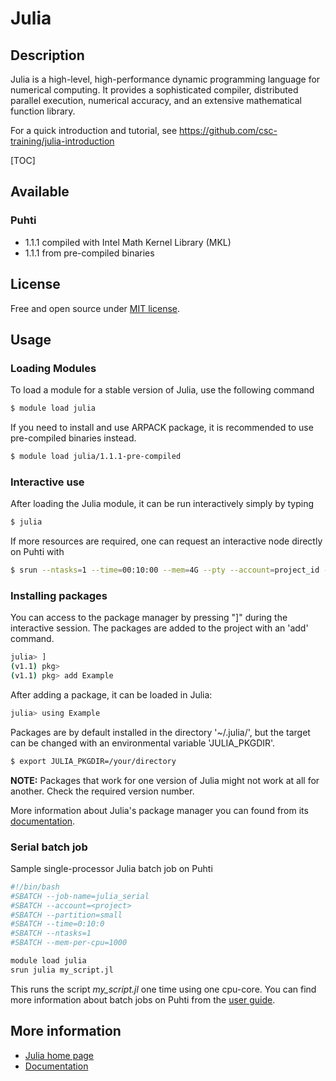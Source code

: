 # Julia

## Description

Julia is a high-level, high-performance dynamic programming language for
numerical computing. It provides a sophisticated compiler, distributed
parallel execution, numerical accuracy, and an extensive mathematical
function library.

For a quick introduction and tutorial, see https://github.com/csc-training/julia-introduction 

[TOC]

## Available

### Puhti
-   1.1.1 compiled with Intel Math Kernel Library (MKL)
-   1.1.1 from pre-compiled binaries

## License
Free and open source under [MIT license](https://github.com/JuliaLang/julia/blob/master/LICENSE.md).

## Usage

### Loading Modules

To load a module for a stable version of Julia, use the following command

```bash
$ module load julia
```

If you need to install and use ARPACK package, it is recommended to use pre-compiled binaries instead.

```bash
$ module load julia/1.1.1-pre-compiled
```

### Interactive use

After loading the Julia module, it can be run interactively simply by
typing

```bash
$ julia
```

If more resources are required, one can request an interactive node
directly on Puhti with

```bash
$ srun --ntasks=1 --time=00:10:00 --mem=4G --pty --account=project_id --partition=small julia
```

### Installing packages

You can access to the package manager by pressing "]" during the interactive session. The packages are added to the project with an 'add' command.

```bash
julia> ]
(v1.1) pkg>
(v1.1) pkg> add Example
```

After adding a package, it can be loaded in Julia:

```bash
julia> using Example
```

Packages are by default installed in the directory '~/.julia/', but the target can be changed with an environmental variable 'JULIA_PKGDIR'.

```bash
$ export JULIA_PKGDIR=/your/directory
```

**NOTE:** Packages that work for one version of Julia might not work at all for another. Check the required version number.

More information about Julia's package manager you can found from its [documentation](https://julialang.github.io/Pkg.jl/v1/).

### Serial batch job

Sample single-processor Julia batch job on Puhti

```bash
#!/bin/bash 
#SBATCH --job-name=julia_serial
#SBATCH --account=<project>
#SBATCH --partition=small
#SBATCH --time=0:10:0
#SBATCH --ntasks=1
#SBATCH --mem-per-cpu=1000

module load julia
srun julia my_script.jl
```

This runs the script <var>my\_script.jl</var> one time using one cpu-core. You can find more information about batch jobs on Puhti from the [user guide](../computing/running/getting-started.md).

## More information

* [Julia home page](https://julialang.org )
* [Documentation](https://docs.julialang.org)
